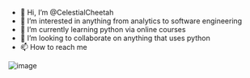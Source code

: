 - 👋 Hi, I’m @CelestialCheetah
- 👀 I’m interested in anything from analytics to software engineering
- 🌱 I’m currently learning python via online courses
- 💞️ I’m looking to collaborate on anything that uses python
- 📫 How to reach me 

![image](https://user-images.githubusercontent.com/53583290/113635738-2b63d100-963f-11eb-82cd-03edda8a6140.png)



<!---
CelestialCheetah/CelestialCheetah is a ✨ special ✨ repository because its `README.md` (this file) appears on your GitHub profile.
You can click the Preview link to take a look at your changes.
--->
